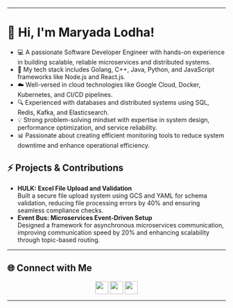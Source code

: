 
---

# 👋 Hi, I'm Maryada Lodha!  

- 💻 A passionate Software Developer Engineer with hands-on experience in building scalable, reliable microservices and distributed systems.  
- 🔧 My tech stack includes Golang, C++, Java, Python, and JavaScript frameworks like Node.js and React.js.  
- ☁️ Well-versed in cloud technologies like Google Cloud, Docker, Kubernetes, and CI/CD pipelines.  
- 🔍 Experienced with databases and distributed systems using SQL, Redis, Kafka, and Elasticsearch.  
- 💡 Strong problem-solving mindset with expertise in system design, performance optimization, and service reliability.  
- 📊 Passionate about creating efficient monitoring tools to reduce system downtime and enhance operational efficiency.  

## ⚡ Projects & Contributions
- **HULK: Excel File Upload and Validation**  
  Built a secure file upload system using GCS and YAML for schema validation, reducing file processing errors by 40% and ensuring seamless compliance checks.  
- **Event Bus: Microservices Event-Driven Setup**  
  Designed a framework for asynchronous microservices communication, improving communication speed by 20% and enhancing scalability through topic-based routing.  

---

## 🌐 Connect with Me  
<p align="center">
<a href="https://github.com/maryada6" target="blank"><img align="center" src="https://cdn.jsdelivr.net/npm/simple-icons@3.0.1/icons/github.svg" height="30" width="30" /></a> 
<a href="https://linkedin.com/in/maryada-lodha-a86285190/" target="blank"><img align="center" src="https://cdn.jsdelivr.net/npm/simple-icons@3.0.1/icons/linkedin.svg" height="30" width="30" /></a>
<a href="mailto:subhamlodha6@gmail.com" target="blank"><img align="center" src="https://cdn.jsdelivr.net/npm/simple-icons@3.0.1/icons/gmail.svg" height="30" width="30" /></a>
</p>

---
